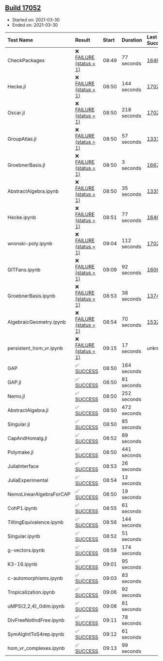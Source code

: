 ## [Build 17052](https://oscarci.mathematik.uni-kl.de/job/oscar/17052/)

* Started on: 2021-03-30
* Ended on: 2021-03-30

| Test Name    | Result | Start | Duration | Last Success | First Failure |
|:-------------|:-------|:------|:---------|:-------------|:--------------|
| CheckPackages | ❌ [FAILURE (status = 1)](https://oscarci.mathematik.uni-kl.de/job/oscar/17052/artifact/logs/build-17052/CheckPackages.log) | 08:49 | 77 seconds | [16463](https://oscarci.mathematik.uni-kl.de/job/oscar/16463/) | [16464](https://oscarci.mathematik.uni-kl.de/job/oscar/16464/) |
| Hecke.jl | ❌ [FAILURE (status = 1)](https://oscarci.mathematik.uni-kl.de/job/oscar/17052/artifact/logs/build-17052/Hecke.jl.log) | 08:50 | 144 seconds | [17022](https://oscarci.mathematik.uni-kl.de/job/oscar/17022/) | [17023](https://oscarci.mathematik.uni-kl.de/job/oscar/17023/) |
| Oscar.jl | ❌ [FAILURE (status = 1)](https://oscarci.mathematik.uni-kl.de/job/oscar/17052/artifact/logs/build-17052/Oscar.jl.log) | 08:50 | 218 seconds | [17022](https://oscarci.mathematik.uni-kl.de/job/oscar/17022/) | [17023](https://oscarci.mathematik.uni-kl.de/job/oscar/17023/) |
| GroupAtlas.jl | ❌ [FAILURE (status = 1)](https://oscarci.mathematik.uni-kl.de/job/oscar/17052/artifact/logs/build-17052/GroupAtlas.jl.log) | 08:50 | 57 seconds | [13311](https://oscarci.mathematik.uni-kl.de/job/oscar/13311/) | [13312](https://oscarci.mathematik.uni-kl.de/job/oscar/13312/) |
| GroebnerBasis.jl | ❌ [FAILURE (status = 1)](https://oscarci.mathematik.uni-kl.de/job/oscar/17052/artifact/logs/build-17052/GroebnerBasis.jl.log) | 08:50 | 3 seconds | [16676](https://oscarci.mathematik.uni-kl.de/job/oscar/16676/) | [16677](https://oscarci.mathematik.uni-kl.de/job/oscar/16677/) |
| AbstractAlgebra.ipynb | ❌ [FAILURE (status = 1)](https://oscarci.mathematik.uni-kl.de/job/oscar/17052/artifact/logs/build-17052/AbstractAlgebra.ipynb.log) | 08:50 | 35 seconds | [13355](https://oscarci.mathematik.uni-kl.de/job/oscar/13355/) | [13356](https://oscarci.mathematik.uni-kl.de/job/oscar/13356/) |
| Hecke.ipynb | ❌ [FAILURE (status = 1)](https://oscarci.mathematik.uni-kl.de/job/oscar/17052/artifact/logs/build-17052/Hecke.ipynb.log) | 08:51 | 77 seconds | [16463](https://oscarci.mathematik.uni-kl.de/job/oscar/16463/) | [16464](https://oscarci.mathematik.uni-kl.de/job/oscar/16464/) |
| wronski-poly.ipynb | ❌ [FAILURE (status = 1)](https://oscarci.mathematik.uni-kl.de/job/oscar/17052/artifact/logs/build-17052/wronski-poly.ipynb.log) | 09:04 | 112 seconds | [17026](https://oscarci.mathematik.uni-kl.de/job/oscar/17026/) | [17027](https://oscarci.mathematik.uni-kl.de/job/oscar/17027/) |
| GITFans.ipynb | ❌ [FAILURE (status = 1)](https://oscarci.mathematik.uni-kl.de/job/oscar/17052/artifact/logs/build-17052/GITFans.ipynb.log) | 09:09 | 92 seconds | [16068](https://oscarci.mathematik.uni-kl.de/job/oscar/16068/) | [16069](https://oscarci.mathematik.uni-kl.de/job/oscar/16069/) |
| GroebnerBasis.ipynb | ❌ [FAILURE (status = 1)](https://oscarci.mathematik.uni-kl.de/job/oscar/17052/artifact/logs/build-17052/GroebnerBasis.ipynb.log) | 08:53 | 38 seconds | [13748](https://oscarci.mathematik.uni-kl.de/job/oscar/13748/) | [13749](https://oscarci.mathematik.uni-kl.de/job/oscar/13749/) |
| AlgebraicGeometry.ipynb | ❌ [FAILURE (status = 1)](https://oscarci.mathematik.uni-kl.de/job/oscar/17052/artifact/logs/build-17052/AlgebraicGeometry.ipynb.log) | 08:54 | 70 seconds | [15322](https://oscarci.mathematik.uni-kl.de/job/oscar/15322/) | [15323](https://oscarci.mathematik.uni-kl.de/job/oscar/15323/) |
| persistent_hom_vr.ipynb | ❌ [FAILURE (status = 1)](https://oscarci.mathematik.uni-kl.de/job/oscar/17052/artifact/logs/build-17052/persistent_hom_vr.ipynb.log) | 09:15 | 17 seconds | unknown | unknown |
| GAP | ✅ [SUCCESS](https://oscarci.mathematik.uni-kl.de/job/oscar/17052/artifact/logs/build-17052/GAP.log) | 08:50 | 164 seconds |  |  |
| GAP.jl | ✅ [SUCCESS](https://oscarci.mathematik.uni-kl.de/job/oscar/17052/artifact/logs/build-17052/GAP.jl.log) | 08:50 | 81 seconds |  |  |
| Nemo.jl | ✅ [SUCCESS](https://oscarci.mathematik.uni-kl.de/job/oscar/17052/artifact/logs/build-17052/Nemo.jl.log) | 08:50 | 252 seconds |  |  |
| AbstractAlgebra.jl | ✅ [SUCCESS](https://oscarci.mathematik.uni-kl.de/job/oscar/17052/artifact/logs/build-17052/AbstractAlgebra.jl.log) | 08:50 | 472 seconds |  |  |
| Singular.jl | ✅ [SUCCESS](https://oscarci.mathematik.uni-kl.de/job/oscar/17052/artifact/logs/build-17052/Singular.jl.log) | 08:50 | 85 seconds |  |  |
| CapAndHomalg.jl | ✅ [SUCCESS](https://oscarci.mathematik.uni-kl.de/job/oscar/17052/artifact/logs/build-17052/CapAndHomalg.jl.log) | 08:52 | 89 seconds |  |  |
| Polymake.jl | ✅ [SUCCESS](https://oscarci.mathematik.uni-kl.de/job/oscar/17052/artifact/logs/build-17052/Polymake.jl.log) | 08:50 | 441 seconds |  |  |
| JuliaInterface | ✅ [SUCCESS](https://oscarci.mathematik.uni-kl.de/job/oscar/17052/artifact/logs/build-17052/JuliaInterface.log) | 08:53 | 26 seconds |  |  |
| JuliaExperimental | ✅ [SUCCESS](https://oscarci.mathematik.uni-kl.de/job/oscar/17052/artifact/logs/build-17052/JuliaExperimental.log) | 08:54 | 12 seconds |  |  |
| NemoLinearAlgebraForCAP | ✅ [SUCCESS](https://oscarci.mathematik.uni-kl.de/job/oscar/17052/artifact/logs/build-17052/NemoLinearAlgebraForCAP.log) | 08:50 | 19 seconds |  |  |
| CohP1.ipynb | ✅ [SUCCESS](https://oscarci.mathematik.uni-kl.de/job/oscar/17052/artifact/logs/build-17052/CohP1.ipynb.log) | 08:55 | 61 seconds |  |  |
| TiltingEquivalence.ipynb | ✅ [SUCCESS](https://oscarci.mathematik.uni-kl.de/job/oscar/17052/artifact/logs/build-17052/TiltingEquivalence.ipynb.log) | 08:56 | 144 seconds |  |  |
| Singular.ipynb | ✅ [SUCCESS](https://oscarci.mathematik.uni-kl.de/job/oscar/17052/artifact/logs/build-17052/Singular.ipynb.log) | 08:52 | 51 seconds |  |  |
| g-vectors.ipynb | ✅ [SUCCESS](https://oscarci.mathematik.uni-kl.de/job/oscar/17052/artifact/logs/build-17052/g-vectors.ipynb.log) | 08:58 | 174 seconds |  |  |
| K3-16.ipynb | ✅ [SUCCESS](https://oscarci.mathematik.uni-kl.de/job/oscar/17052/artifact/logs/build-17052/K3-16.ipynb.log) | 09:01 | 95 seconds |  |  |
| c-automorphisms.ipynb | ✅ [SUCCESS](https://oscarci.mathematik.uni-kl.de/job/oscar/17052/artifact/logs/build-17052/c-automorphisms.ipynb.log) | 09:03 | 83 seconds |  |  |
| Tropicalization.ipynb | ✅ [SUCCESS](https://oscarci.mathematik.uni-kl.de/job/oscar/17052/artifact/logs/build-17052/Tropicalization.ipynb.log) | 09:06 | 92 seconds |  |  |
| uMPS(2,2,4)_0dim.ipynb | ✅ [SUCCESS](https://oscarci.mathematik.uni-kl.de/job/oscar/17052/artifact/logs/build-17052/uMPS-2-2-4-_0dim.ipynb.log) | 09:08 | 81 seconds |  |  |
| DivFreeNotIndFree.ipynb | ✅ [SUCCESS](https://oscarci.mathematik.uni-kl.de/job/oscar/17052/artifact/logs/build-17052/DivFreeNotIndFree.ipynb.log) | 09:11 | 78 seconds |  |  |
| SymAlgIntToS4rep.ipynb | ✅ [SUCCESS](https://oscarci.mathematik.uni-kl.de/job/oscar/17052/artifact/logs/build-17052/SymAlgIntToS4rep.ipynb.log) | 09:12 | 61 seconds |  |  |
| hom_vr_complexes.ipynb | ✅ [SUCCESS](https://oscarci.mathematik.uni-kl.de/job/oscar/17052/artifact/logs/build-17052/hom_vr_complexes.ipynb.log) | 09:13 | 99 seconds |  |  |
